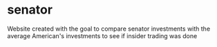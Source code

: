 # senator
Website created with the goal to compare senator investments with the average American's investments to see if insider trading was done 
